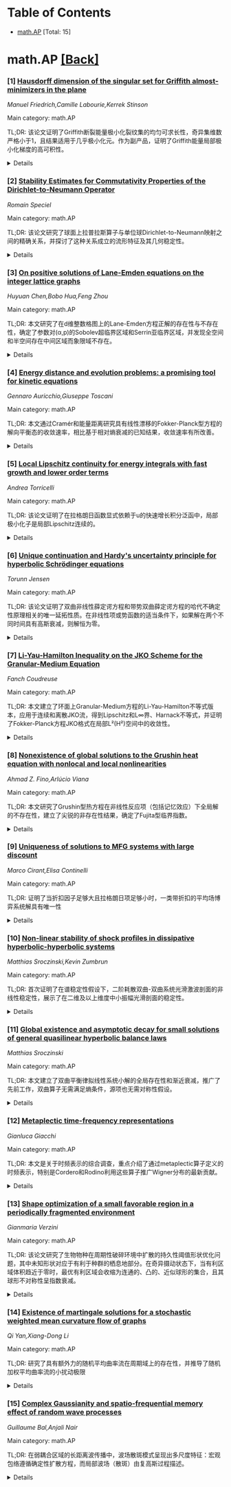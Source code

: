 <div id=toc></div>

# Table of Contents

- [math.AP](#math.AP) [Total: 15]


<div id='math.AP'></div>

# math.AP [[Back]](#toc)

### [1] [Hausdorff dimension of the singular set for Griffith almost-minimizers in the plane](https://arxiv.org/abs/2510.08670)
*Manuel Friedrich,Camille Labourie,Kerrek Stinson*

Main category: math.AP

TL;DR: 该论文证明了Griffith断裂能量极小化裂纹集的均匀可求长性，奇异集维数严格小于1，且结果适用于几乎极小化元。作为副产品，证明了Griffith能量局部极小化梯度的高可积性。


<details>
  <summary>Details</summary>
Motivation: 研究脆性材料建模中常用的Griffith断裂能量极小化裂纹集的正则性，解决Mumford-Shah泛函De Giorgi猜想的类似问题。

Method: 结合之前的epsilon正则性结果，证明裂纹集的均匀可求长性，并分析奇异集的维数估计。

Result: 裂纹集是均匀可求长的，奇异集维数严格小于1，且梯度具有高可积性。这些结果也适用于几乎极小化元。

Conclusion: 该研究为Griffith断裂能量极小化问题提供了重要的正则性结果，并验证了Mumford-Shah泛函De Giorgi猜想的类似结论。

Abstract: We consider regularity of the crack set associated to a minimizer of the
Griffith fracture energy, often used in modeling brittle materials. We show
that the crack is uniformly rectifiable which in conjunction with our previous
epsilon-regularity result allows us to prove that the singular set has
dimension strictly less than $1$. This size estimate also applies to
almost-minimizers. As a byproduct, we prove higher integrability for the
gradient of local minimizers of the Griffith energy, providing a positive
answer to the analog of De Giorgi's conjecture for the Mumford--Shah
functional.

</details>


### [2] [Stability Estimates for Commutativity Properties of the Dirichlet-to-Neumann Operator](https://arxiv.org/abs/2510.08822)
*Romain Speciel*

Main category: math.AP

TL;DR: 该论文研究了球面上拉普拉斯算子与单位球Dirichlet-to-Neumann映射之间的精确关系，并探讨了这种关系成立的流形特征及其几何稳定性。


<details>
  <summary>Details</summary>
Motivation: 研究球面上拉普拉斯算子与Dirichlet-to-Neumann映射之间的精确关系在何种流形上成立，并量化这种关系与几何结构之间的偏差。

Method: 通过稳定性估计方法，分析光滑有界域中算子交换子的大小与域接近球体的程度；研究保角于球的流形，证明精确关系蕴含径向度量结构；重新阐述Gohberg引理作为推理基础。

Result: 对于R^3中的光滑有界域，若算子交换子[Λ,Δ_{S^{n-1}}]很小，则该域接近球体；在保角于球的流形中，精确关系意味着径向度量结构。

Conclusion: 拉普拉斯算子与Dirichlet-to-Neumann映射之间的精确关系能够反映流形的几何特性，特别是接近球体的程度和径向结构的存在性。

Abstract: The Laplacian $\Delta_{\mathbb{S}^{n-1}}$ on the unit sphere
$\mathbb{S}^{n-1}\subset \mathbb{R}^n$ has the property that it can explicitly
be expressed in terms of $\Lambda$, the Dirichlet-to-Neumann map of the unit
ball, as $\Delta_{\mathbb{S}^{n-1}}=\Lambda^2+(n-2)\Lambda$. In this paper, we
seek to characterize those manifolds for which such an exact relationship
holds, and more generally measure the discrepancy of such a relationship
holding in terms of geometric data. To this end, we obtain a stability estimate
which shows that, for a smoothly bounded domain in $\mathbb{R}^3$, if the
commutator $[\Lambda,\Delta_{\mathbb{S}^{n-1}}]$ is small then that domain is
itself close to a ball. We then study the case of manifolds conformal to the
ball, show that a relationship as above implies a radial metric structure, and
discuss stability in this setting. Finally, we provide a modern exposition of
Gohberg's lemma, a foundational result in microlocal analysis which we employ
as a starting step for our reasoning.

</details>


### [3] [On positive solutions of Lane-Emden equations on the integer lattice graphs](https://arxiv.org/abs/2510.08947)
*Huyuan Chen,Bobo Hua,Feng Zhou*

Main category: math.AP

TL;DR: 本文研究了在d维整数格图上的Lane-Emden方程正解的存在性与不存在性，确定了参数对(α,p)的Sobolev超临界区域和Serrin亚临界区域，并发现全空间和半空间存在中间区域而象限域不存在。


<details>
  <summary>Details</summary>
Motivation: 研究Lane-Emden方程在不同几何结构（整数格图、半空间、象限）上正解的存在性，特别关注Hardy型势能Q(x)∼(1+|x|)^{-α}的影响。

Method: 使用变分方法建立正解的存在性，通过迭代分析无穷远处的衰减行为来证明不存在性。

Result: 确定了Sobolev超临界区域存在正解，Serrin亚临界区域不存在正解，全空间和半空间存在中间未解区域，象限域无中间区域。

Conclusion: 参数空间(α,p)的临界线划分了正解存在性区域，不同几何结构展现出不同的临界行为特征。

Abstract: In this paper, we investigate the existence and nonexistence of positive
solutions to the Lane-Emden equations $$ -\Delta u = Q |u|^{p-2}u $$ on the
$d$-dimensional integer lattice graph $\mathbb{Z}^d$, as well as in the
half-space and quadrant domains, under the zero Dirichlet boundary condition in
the latter two cases. Here, $d \geq 2$, $p > 0$, and $Q$ denotes a Hardy-type
positive potential satisfying $Q(x) \sim (1+|x|)^{-\alpha}$ with $\alpha \in
[0, +\infty]$. \smallskip
  We identify the Sobolev super-critical regions of the parameter pair
$(\alpha, p)$ for which the existence of positive solutions is established via
variational methods. In contrast, within the Serrin sub-critical regions of
$(\alpha, p)$, we demonstrate nonexistence by iteratively analyzing the decay
behavior at infinity, ultimately leading to a contradiction. Notably, in the
full-space and half-space domains, there exists an intermediate regions between
the Sobolev critical line and the Serrin critical line where the existence of
positive solutions remains an open question. Such an intermediate region does
not exist in the quadrant domain.

</details>


### [4] [Energy distance and evolution problems: a promising tool for kinetic equations](https://arxiv.org/abs/2510.09123)
*Gennaro Auricchio,Giuseppe Toscani*

Main category: math.AP

TL;DR: 本文通过Cramér和能量距离研究具有线性漂移的Fokker-Planck型方程的解向平衡态的收敛速率，相比基于相对熵衰减的已知结果，收敛速率有所改善。


<details>
  <summary>Details</summary>
Motivation: 研究Fokker-Planck型方程的解向平衡态的收敛速率，特别是在人工智能和机器学习任务中广泛使用的Cramér和能量距离方法的应用。

Method: 使用Cramér距离和能量距离来分析具有线性漂移的Fokker-Planck型方程的收敛性。

Result: 在所有可以通过这些距离处理的Fokker-Planck型方程情况下，收敛速率相比基于相对熵衰减的已知结果有所改善。

Conclusion: Cramér和能量距离方法为Fokker-Planck型方程的收敛性分析提供了比传统相对熵方法更优的收敛速率估计。

Abstract: We study the rate of convergence to equilibrium of the solutions to
Fokker-Planck type equations with linear drift by means of Cram\'er and Energy
distances, which have been recently widely used in problems related to AI, in
particular for tasks related to machine learning. In all cases in which the
Fokker-Planck type equations can be treated through these distances, it is
shown that the rate of decay is improved with respect to known results which
are based on the decay of relative entropy.

</details>


### [5] [Local Lipschitz continuity for energy integrals with fast growth and lower order terms](https://arxiv.org/abs/2510.09142)
*Andrea Torricelli*

Main category: math.AP

TL;DR: 该论文证明了在拉格朗日函数显式依赖于u的快速增长积分泛函中，局部极小化子是局部Lipschitz连续的。


<details>
  <summary>Details</summary>
Motivation: 研究具有快速增长且拉格朗日函数显式依赖于u的积分泛函的局部极小化子的正则性性质。

Method: 通过分析积分泛函的局部极小化子，运用变分法和正则性理论。

Result: 证明了这类积分泛函的局部极小化子具有局部Lipschitz连续性。

Conclusion: 对于具有快速增长且拉格朗日函数显式依赖于u的积分泛函，其局部极小化子具有局部Lipschitz连续性，这扩展了此类泛函的正则性理论。

Abstract: We consider integral functionals with fast growth and the lagrangian
explicitly depending on $u$. We prove that the local minimizers are locally
Lipschitz continuous.

</details>


### [6] [Unique continuation and Hardy's uncertainty principle for hyperbolic Schrödinger equations](https://arxiv.org/abs/2510.09202)
*Torunn Jensen*

Main category: math.AP

TL;DR: 该论文证明了双曲非线性薛定谔方程和带势双曲薛定谔方程的哈代不确定性原理相关的唯一延拓性质。在非线性项或势函数的适当条件下，如果解在两个不同时间具有高斯衰减，则解恒为零。


<details>
  <summary>Details</summary>
Motivation: 将Escauriaza、Kenig、Ponce和Vega在经典薛定谔方程中的工作扩展到双曲设置，研究双曲薛定谔方程的唯一延拓性质。

Method: 基于微积分和凸性论证的Carleman估计，遵循Escauriaza等人的一般策略，但需要技术修改来处理方程的双曲特性。

Result: 证明了在适当条件下，如果解在两个不同时间具有高斯衰减，则解必须恒为零，这扩展了经典薛定谔方程的哈代不确定性原理。

Conclusion: 成功将经典薛定谔方程的唯一延拓性质推广到双曲薛定谔方程，尽管需要克服双曲特性带来的技术挑战。

Abstract: We prove unique continuation properties related to the Hardy uncertainty
principle for solutions of the hyperbolic nonlinear Schr\"odinger equation and
the hyperbolic Schr\"odinger equation with potential. Under suitable conditions
on the nonlinearity, or the potential, we show that if $u$ is a solution with
Gaussian decay at two different times, then $u\equiv 0$. These results extend
to the hyperbolic setting the work of Escauriaza, Kenig, Ponce, and Vega (JEMS,
10, 2008) for the classical Schr\"odinger equation. The proofs rely on Carleman
estimates based on calculus and convexity arguments, with the main challenge
being to provide a rigorous justification of these estimates. Although our
approach follows the general strategy of Escauriaza, Kenig, Ponce, and Vega,
several technical modifications are required to handle the hyperbolic character
of the equation.

</details>


### [7] [Li-Yau-Hamilton Inequality on the JKO Scheme for the Granular-Medium Equation](https://arxiv.org/abs/2510.09231)
*Fanch Coudreuse*

Main category: math.AP

TL;DR: 本文建立了环面上Granular-Medium方程的Li-Yau-Hamilton不等式版本，应用于连续和离散JKO流，得到Lipschitz和L∞界、Harnack不等式，并证明了Fokker-Planck方程JKO格式在局部L²(H²)空间中的收敛性。


<details>
  <summary>Details</summary>
Motivation: 研究Granular-Medium方程在环面上的正则性性质，特别是通过建立Li-Yau-Hamilton不等式来推导定量结果，并分析JKO离散化方案的收敛性。

Method: 建立Granular-Medium方程的Li-Yau-Hamilton不等式版本，包括PDE层面和JKO时间离散近似，应用该估计推导正则性结果。

Result: 获得了连续和离散JKO流的Lipschitz和L∞界、定量Harnack不等式，并证明了Fokker-Planck方程JKO格式在L²_loc((0,∞); H²(𝕋^d))空间中的收敛性。

Conclusion: Li-Yau-Hamilton不等式为Granular-Medium方程提供了强有力的正则性工具，使得能够推导定量估计并证明JKO离散化方案的收敛性。

Abstract: We establish a version of the Li--Yau--Hamilton inequality for the
Granular-Medium equation on the torus, both at the PDE level and for its
time-discrete approximation given by the JKO scheme. We then apply this
estimate to derive further quantitative results for the continuous and discrete
JKO flows, including Lipschitz and $L^\infty$ bounds, as well as a quantitative
Harnack inequality. Finally, we use the regularity provided by this estimate to
show that the JKO scheme for the Fokker--Planck equation converges in
$L^2_{\mathrm{loc}}((0,+\infty); H^2(\mathbb{T}^d))$.

</details>


### [8] [Nonexistence of global solutions to the Grushin heat equation with nonlocal and local nonlinearities](https://arxiv.org/abs/2510.09258)
*Ahmad Z. Fino,Arlúcio Viana*

Main category: math.AP

TL;DR: 本文研究了Grushin型热方程在非线性反应项（包括记忆效应）下全局解的不存在性，建立了尖锐的非存在性结果，确定了Fujita型临界指数。


<details>
  <summary>Details</summary>
Motivation: 研究Grushin型热方程在非线性反应和记忆效应下的全局解存在性问题，填补全局存在与爆破之间的完整图像。

Method: 采用测试函数方法，该方法经过调整以处理Grushin算子的退化性和记忆项的影响。

Result: 建立了全局正解的尖锐非存在性结果，在特定参数范围内确定了对应的Fujita型临界指数。

Conclusion: 该分析完善了Grushin型热方程在非线性反应和记忆效应下的全局存在性与爆破理论，为相关研究提供了重要的临界指数结果。

Abstract: In this paper, we investigate the nonexistence of global solutions to the
Grushin-type heat equation with nonlinear reaction terms, including cases
involving memory effects: $$
  \left\{\begin{array}{ll}
  \displaystyle {u_{t}-\Delta_{\mathcal{G}}
  u = k_1 \int_0^t(t-s)^{-\gamma}\abs{u}^{p_1-1}u(s)\,\mathrm{d}s} +
k_2|u|^{p_2-1}u, & (z,t)\in {\mathbb{R}}^{N+k}\times (0,\infty),
  \displaystyle{u(z,0)= u_0(z),\qquad\qquad}&\displaystyle{z\in
{\mathbb{R}}^{N+k},}
  \end{array}
  \right. $$
  where $\Delta_{\mathcal{G}}$ denotes the Grushin operator, $u_0 \in
L^1_{\mathrm{loc}}(\mathbb{R}^{N+k})$, $\gamma\in[0,1)$, $k_1,k_2 \geq 0$, and
$p_1,p_2>1$.
  We establish sharp nonexistence results for global-in-time positive
solutions, thereby completing the picture of global existence versus blow-up
and allow us to identify the corresponding Fujita-type critical exponents in
certain parameter regimes. The analysis relies on the test function method,
adapted to handle both the degeneracy of the Grushin operator and the influence
of the memory term.

</details>


### [9] [Uniqueness of solutions to MFG systems with large discount](https://arxiv.org/abs/2510.09280)
*Marco Cirant,Elisa Continelli*

Main category: math.AP

TL;DR: 证明了当折扣因子足够大且拉格朗日项足够小时，一类带折扣的平均场博弈系统解具有唯一性


<details>
  <summary>Details</summary>
Motivation: 识别一个超出通常单调性条件的渐近唯一性机制

Method: 通过分析折扣因子和拉格朗日项的比例关系来证明解的唯一性

Result: 当折扣因子足够大且拉格朗日项足够小时，平均场博弈系统解是唯一的

Conclusion: 发现了一个新的渐近唯一性机制，不依赖于传统的单调性假设

Abstract: We prove that solutions to a class of Mean Field Game systems with discount
are unique provided that the discount factor is large enough, and the
Lagrangian term is (proportionally) small enough. This identifies an asymptotic
uniqueness regime that falls outside the usual ones involving monotonicity.

</details>


### [10] [Non-linear stability of shock profiles in dissipative hyperbolic-hyperbolic systems](https://arxiv.org/abs/2510.09287)
*Matthias Sroczinski,Kevin Zumbrun*

Main category: math.AP

TL;DR: 首次证明了在谱稳定性假设下，二阶耗散双曲-双曲系统光滑激波剖面的非线性稳定性，展示了在二维及以上维度中小振幅光滑剖面的稳定性。


<details>
  <summary>Details</summary>
Motivation: 研究二阶耗散双曲-双曲系统中光滑激波剖面的非线性稳定性问题，特别是针对因果粘性相对论气体模型和一类一阶数值松弛系统的等价二阶形式。

Method: 采用新的类拟微分非线性阻尼估计方法，类似于第一作者研究恒定状态稳定性时使用的方法，能够处理远离对称结构的系统。

Result: 证明了在谱稳定性条件下，小振幅光滑激波剖面在二维及以上维度中的非线性稳定性。

Conclusion: 该工作为二阶耗散双曲-双曲系统的激波稳定性提供了首个证明，技术上的重要创新是新的类拟微分非线性阻尼估计方法。

Abstract: We give the first proof of nonlinear stability for smooth shock profiles of
second-order dissipative hyperbolic-hyperbolic systems under the assumption of
spectral stability, showing stability of smooth small-amplitude profiles in
dimensions greater than or equal to two. This class of systems notably includes
the two types of causal viscous relativistic gas models introduced respectively
by Freist\"uhler-Temple and Bemfica-Disconzi-Noronha, and (the equivalent
second-order form of) a class of first-order numerical relaxation systems
generalizing the well-known Jin-Xin relaxation schemes. A significant technical
innovation is a new para-differential type of nonlinear damping estimate
similar to that used by the first author to study stability of constant states,
allowing the treatment of systems far from the symmetric structure required for
the standard ``Kawashima-type'' energy estimates that are typically used for
that purpose.

</details>


### [11] [Global existence and asymptotic decay for small solutions of general quasilinear hyperbolic balance laws](https://arxiv.org/abs/2510.09318)
*Matthias Sroczinski*

Main category: math.AP

TL;DR: 本文建立了双曲平衡律拟线性系统小解的全局存在性和渐近衰减，推广了先前工作，双曲算子无需满足熵条件，源项也无需对称性假设。


<details>
  <summary>Details</summary>
Motivation: 推广先前关于双曲平衡律系统稳定性的研究，放宽对双曲算子和源项的限制条件，使理论能应用于更广泛的物理系统，特别是多维Jin-Xin松弛系统。

Method: 使用最近发展的拟微分计算方法，通过分析小、中、大波数三种傅里叶空间状态下的耗散特性来处理完全非线性系统。

Result: 证明了小解的全局存在性和渐近衰减，特别得到了多维Jin-Xin松弛系统静止状态的渐近稳定性，这是先前方法无法得到的结果。

Conclusion: 该方法成功建立了更一般双曲平衡律系统的稳定性理论，为处理更广泛的物理系统提供了数学工具，突破了先前方法的限制。

Abstract: This paper establishes global existence and asymptotic decay for small
solutions to quasilinear systems of hyperbolic balance laws, where,
generalizing previous works, the hyperbolic operator does not need to admit an
entropy nor does the source term need to satisfy any symmetry assumptions.
Dissipative properties are characterized by three conditions corresponding to
regimes of small, intermediate and large wave numbers in Fourier space and the
fully non-linear system is treated by using methods of para-differential
calculus recently developed in the context for proofs of global existence and
decay in second-order hyperbolic systems. The present work leads, in
particular, to asymptotic stability of rest-states for multidimensional Jin-Xin
relaxation system, a result not accessible through previous methods.

</details>


### [12] [Metaplectic time-frequency representations](https://arxiv.org/abs/2510.09322)
*Gianluca Giacchi*

Main category: math.AP

TL;DR: 本文是关于时频表示的综合调查，重点介绍了通过metaplectic算子定义的时频表示，特别是Cordero和Rodino利用这些算子推广Wigner分布的最新贡献。


<details>
  <summary>Details</summary>
Motivation: 统一各种时频表示方法，为量子力学和电气工程中的时频分析提供一个共同的理论框架。

Method: 使用metaplectic算子来推广Wigner分布，利用辛群的结构来解释时频表示的性质。

Result: 成功地将最常用的时频表示方法统一在metaplectic算子的框架下，为时频分析提供了更深入的理论基础。

Conclusion: metaplectic算子为时频表示提供了一个富有成果的框架，其中时频表示的性质可以通过辛群的结构自然解释。

Abstract: Time-frequency representations stemmed in 1932 with the introduction of the
Wigner distribution. For most of the 20th century, research in this area
primarily focused on defining joint probability distributions for position and
momentum in quantum mechanics. Applications to electrical engineering were soon
established with the seminal works of Gabor and the researchers at Bell Labs.
In 2012, Bai, Li and Cheng used for the first time metaplectic operators,
defined in the middle of 20th century by Van Hove, to generalize the Wigner
distribution and unify effectively the most used time-frequency representations
under a common framework. This work serves as a comprehensive up-to-date survey
on time-frequency representations defined by means of metaplectic operators,
with particular emphasis on the recent contributions by Cordero and Rodino, who
exploited metaplectic operators to their limits to generalize the Wigner
distributions. Their idea provides a fruitful framework where properties of
time-frequency representations can be explained naturally by the structure of
the symplectic group.

</details>


### [13] [Shape optimization of a small favorable region in a periodically fragmented environment](https://arxiv.org/abs/2510.09346)
*Gianmaria Verzini*

Main category: math.AP

TL;DR: 该论文研究了生物物种在周期性破碎环境中扩散的持久性阈值形状优化问题，其中未知形状对应于有利于种群的栖息地部分。在奇异摄动状态下，当有利区域体积趋近于零时，最优有利区域会收缩为连通的、凸的、近似球形的集合，且其球形不对称性呈指数衰减。


<details>
  <summary>Details</summary>
Motivation: 研究生物物种在周期性破碎环境中扩散的持久性阈值形状优化问题，旨在确定最优的有利栖息地分布，以最大化物种的持久性。

Method: 利用周期性拉普拉斯算子的加权特征值最小化方法，结合bang-bang不定权重，分析奇异摄动状态下有利区域体积趋近于零的情况。

Result: 在奇异摄动状态下，最优有利区域收缩为连通的、凸的、近似球形的集合（在C^{1,1}意义上），且其球形不对称性相对于体积的负幂呈指数衰减（在C^{1,\alpha}意义上，α<1）。

Conclusion: 该研究为周期性破碎环境中生物物种扩散的持久性阈值形状优化问题提供了完整的奇异摄动状态描述，证明了最优有利区域的几何特性及其不对称性的衰减规律。

Abstract: We consider a shape optimization problem for the persistence threshold of a
biological species dispersing in a periodically fragmented environment, the
unknown shape corresponding to the portion of the habitat which is favorable to
the population. Analytically, this translates in the minimization of a weighted
eigenvalue of the periodic Laplacian, with respect to a bang-bang indefinite
weight. For such problem, we exploit some recent results obtained in the
framework of Dirichlet or Neumann boundary conditions, to provide a full
description of the singularly perturbed regime in which the volume of the
favorable zone vanishes.
  First, we show that the optimal favorable zone shrinks to a connected,
convex, nearly spherical set, in $C^{1,1}$ sense. Secondly, we show that the
spherical asymmetry of the optimal favorable zone decays exponentially, with
respect to a negative power of its volume, in the $C^{1,\alpha}$ sense, for
every $\alpha<1$.

</details>


### [14] [Existence of martingale solutions for a stochastic weighted mean curvature flow of graphs](https://arxiv.org/abs/2510.09383)
*Qi Yan,Xiang-Dong Li*

Main category: math.AP

TL;DR: 研究了具有额外力的随机平均曲率流在周期域上的存在性，并推导了随机加权平均曲率流的小扰动极限


<details>
  <summary>Details</summary>
Motivation: 研究随机平均曲率流在周期域上的存在性问题，特别是带有额外力的情况，这对于理解随机几何演化方程具有重要意义

Method: 基于变分随机偏微分方程的紧嵌入方法，证明鞅解的存在性

Result: 证明了随机平均曲率流鞅解的存在性，并推导了随机加权平均曲率流的小扰动极限

Conclusion: 成功建立了随机平均曲率流解的存在性理论，并为随机几何演化方程的小扰动分析提供了理论基础

Abstract: We are concerned with a stochastic mean curvature flow of graphs with extra
force over a periodic domain of any dimension. Based on compact embedding
method of variational SPDE, we prove the existence of martingale solution.
Moreover, we derive the small perturbation limit of the stochastic weighted
mean curvature flow.

</details>


### [15] [Complex Gaussianity and spatio-frequential memory effect of random wave processes](https://arxiv.org/abs/2510.09402)
*Guillaume Bal,Anjali Nair*

Main category: math.AP

TL;DR: 在弱耦合区域的长距离波传播中，波场散斑模式呈现出多尺度特征：宏观包络遵循确定性扩散方程，而局部波场（散斑）由复高斯过程描述。


<details>
  <summary>Details</summary>
Motivation: 研究激光通过异质介质传播时产生的波场散斑模式，特别是验证观察到的色度-空间记忆效应。

Method: 使用Itô-Schrödinger傍轴模型分析弱耦合区域的长距离波传播，研究散斑模式的多尺度特性。

Result: 发现宏观包络遵循确定性扩散方程，局部波场由复高斯过程描述，能够描述散斑模式并验证色度-空间记忆效应。

Conclusion: 该模型成功描述了波场散斑的多尺度特征，为理解激光在异质介质中的传播提供了理论框架。

Abstract: Wavefield speckle patterns are generated by interference of randomly
scattered coherent light. In the weak-coupling regime of the
It\^o-Schr\"odinger paraxial model for long-distance wave propagation, we show
the following multiscale character: a macroscopic envelope solves a
deterministic diffusion equation while the local wavefield (the speckle) is
described by a complex Gaussian process both in terms of spatial axial and
lateral displacements as well as frequency and angular variations of the
incident wavebeam. These results describe speckle patterns and corroborate
chromato-spatial memory effects observed in laser light propagation through
heterogeneous media.

</details>
